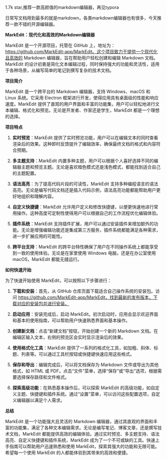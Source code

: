 1.7k star,推荐一款高颜值的markdown编辑器，再见typora

日常写文档用到最多的就是markdown，各类markdown编辑器也有很多，今天推荐一款不错的开源编辑器。

**MarkEdit：现代化和高效的Markdown编辑器**

MarkEdit 是一个开源项目，托管在 GitHub 上，地址为：https://github.com/MarkEdit-app/MarkEdit。这个项目致力于提供一个现代化且高效的 Markdown 编辑器，旨在帮助用户轻松创建和编辑 Markdown 文档。MarkEdit 的设计初衷是简化文本编辑过程，同时保持强大的功能和灵活性，适用于各种场景，从编写简单的笔记到撰写复杂的技术文档。

**项目简介**

MarkEdit 是一个跨平台的 Markdown 编辑器，支持 Windows、macOS 和 Linux 系统。它采用 Electron 框架进行开发，使得应用具有桌面级的性能和响应速度。MarkEdit 提供了直观的用户界面和丰富的功能集，用户可以轻松地进行文本编辑、格式化和预览。无论是开发者、作家还是学生，MarkEdit 都是一个理想的选择。

**项目特点**

1. **实时预览**：MarkEdit 提供了实时预览功能，用户可以在编辑文本的同时查看渲染后的效果。这种即时反馈提升了编辑效率，确保最终文档的格式和内容符合预期。

2. **多主题支持**：MarkEdit 内置多种主题，用户可以根据个人喜好选择不同的编辑器主题和预览主题。无论是喜欢暗色模式还是浅色模式，都能找到适合自己的主题配置。

3. **语法高亮**：为了提高代码片段的可读性，MarkEdit 支持多种编程语言的语法高亮。无论是编写代码文档还是插入代码示例，语法高亮功能都能帮助用户更好地组织和理解内容。

4. **自定义快捷键**：MarkEdit 允许用户定义和修改快捷键，以便更快速地进行常用操作。这种高度可定制性使得用户可以根据自己的工作流程优化编辑体验。

5. **插件系统**：MarkEdit 支持插件扩展，用户可以通过安装插件来增加额外的功能。无论是增强编辑功能还是集成第三方服务，插件系统都能满足各种需求，进一步扩展应用的可能性。

6. **跨平台支持**：MarkEdit 的跨平台特性确保了用户在不同操作系统上都能享受到一致的使用体验。无论是在家里使用 Windows 电脑，还是在办公室使用 macOS，MarkEdit 都能无缝运行。

**如何快速开始**

为了快速开始使用 MarkEdit，可以按照以下步骤进行：

1. **下载和安装**：首先，从 GitHub 仓库页面下载适合自己操作系统的安装包。访问 https://github.com/MarkEdit-app/MarkEdit，找到最新的发布版本，下载对应的安装包并进行安装。

2. **启动应用**：安装完成后，启动 MarkEdit。初次启动时，应用会显示欢迎界面和基本的使用指南，可以帮助用户快速熟悉界面和基本操作。

3. **创建新文档**：点击“新建文档”按钮，开始创建一个新的 Markdown 文档。在编辑区输入文本，右侧的预览区会实时显示渲染后的效果。

4. **使用格式化工具**：MarkEdit 提供了一系列的格式化工具，如加粗、斜体、标题、列表等。可以通过工具栏按钮或快捷键快速应用这些格式。

5. **保存和导出**：编辑完成后，可以将文档保存为 Markdown 文件或导出为其他格式，如 HTML 或 PDF。点击“文件”菜单，选择“保存”或“导出”选项，根据需要选择保存路径和文件格式。

6. **探索高级功能**：在熟悉基本操作后，可以探索 MarkEdit 的高级功能，如自定义主题、快捷键和插件系统。通过“设置”菜单，可以访问这些配置选项，自定义编辑器以满足个人需求。

**总结**

MarkEdit 是一个功能强大且灵活的 Markdown 编辑器，通过其直观的界面和丰富的功能集，满足了各种文本编辑需求。无论是编写笔记、博客文章，还是撰写技术文档，MarkEdit 都能提供高效的编辑体验。通过实时预览、多主题支持、语法高亮、自定义快捷键和插件系统，MarkEdit 成为了一个不可或缺的工具。快速上手指南可以帮助用户迅速熟悉和使用 MarkEdit，探索其强大的功能和无限可能。希望每一个使用 MarkEdit 的人都能体验到其带来的高效和便捷。